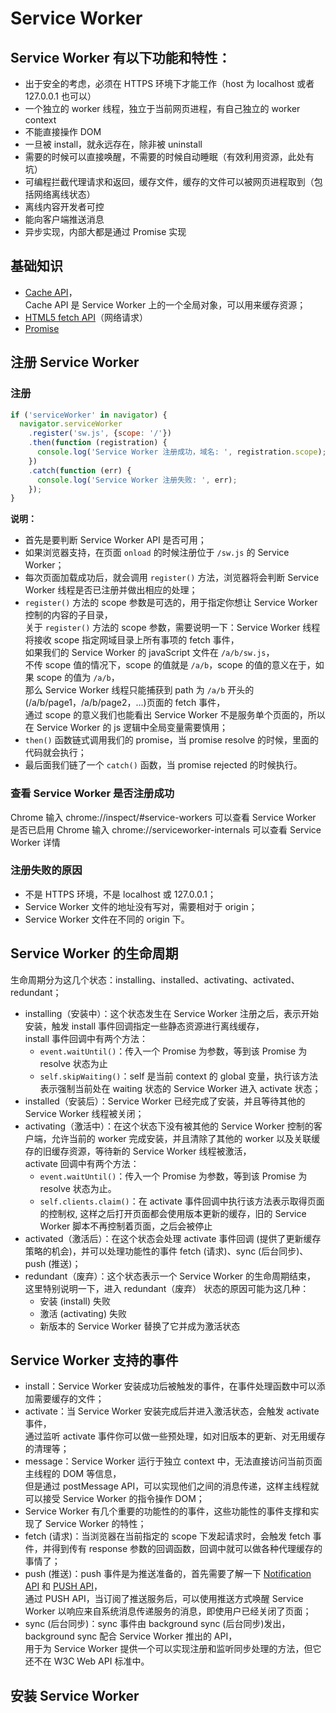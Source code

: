 # Service Worker

## Service Worker 有以下功能和特性：

- 出于安全的考虑，必须在 HTTPS 环境下才能工作（host 为 localhost 或者 127.0.0.1 也可以）
- 一个独立的 worker 线程，独立于当前网页进程，有自己独立的 worker context
- 不能直接操作 DOM
- 一旦被 install，就永远存在，除非被 uninstall
- 需要的时候可以直接唤醒，不需要的时候自动睡眠（有效利用资源，此处有坑）
- 可编程拦截代理请求和返回，缓存文件，缓存的文件可以被网页进程取到（包括网络离线状态）
- 离线内容开发者可控
- 能向客户端推送消息
- 异步实现，内部大都是通过 Promise 实现


## 基础知识

- [Cache API](https://developer.mozilla.org/zh-CN/docs/Web/API/Cache)，\
Cache API 是 Service Worker 上的一个全局对象，可以用来缓存资源；
- [HTML5 fetch API](https://developer.mozilla.org/zh-CN/docs/Web/API/Fetch_API)（网络请求）
- [Promise](https://developer.mozilla.org/zh-CN/docs/Web/javaScript/Reference/Global_Objects/Promise)


## 注册 Service Worker

### 注册

``` javascript
if ('serviceWorker' in navigator) {
  navigator.serviceWorker
    .register('sw.js', {scope: '/'})
    .then(function (registration) {
      console.log('Service Worker 注册成功，域名: ', registration.scope);
    })
    .catch(function (err) {
      console.log('Service Worker 注册失败: ', err);
    });
}
```

**说明：**

- 首先是要判断 Service Worker API 是否可用；
- 如果浏览器支持，在页面 `onload` 的时候注册位于 `/sw.js` 的 Service Worker；
- 每次页面加载成功后，就会调用 `register()` 方法，浏览器将会判断 Service Worker 线程是否已注册并做出相应的处理；
- `register()` 方法的 scope 参数是可选的，用于指定你想让 Service Worker 控制的内容的子目录，\
关于 `register()` 方法的 scope 参数，需要说明一下：Service Worker 线程将接收 scope 指定网域目录上所有事项的 fetch 事件，\
如果我们的 Service Worker 的 javaScript 文件在 `/a/b/sw.js`，\
不传 scope 值的情况下，scope 的值就是 `/a/b`，scope 的值的意义在于，如果 scope 的值为 `/a/b`，\
那么 Service Worker 线程只能捕获到 path 为 `/a/b` 开头的(/a/b/page1，/a/b/page2，...)页面的 fetch 事件，\
通过 scope 的意义我们也能看出 Service Worker 不是服务单个页面的，所以在 Service Worker 的 js 逻辑中全局变量需要慎用；
- `then()` 函数链式调用我们的 promise，当 promise resolve 的时候，里面的代码就会执行；
- 最后面我们链了一个 `catch()` 函数，当 promise rejected 的时候执行。

### 查看 Service Worker 是否注册成功

Chrome 输入 chrome://inspect/#service-workers 可以查看 Service Worker 是否已启用
Chrome 输入 chrome://serviceworker-internals 可以查看 Service Worker 详情

### 注册失败的原因

- 不是 HTTPS 环境，不是 localhost 或 127.0.0.1；
- Service Worker 文件的地址没有写对，需要相对于 origin；
- Service Worker 文件在不同的 origin 下。


## Service Worker 的生命周期

生命周期分为这几个状态：installing、installed、activating、activated、redundant；

- installing（安装中）：这个状态发生在 Service Worker 注册之后，表示开始安装，触发 install 事件回调指定一些静态资源进行离线缓存，\
install 事件回调中有两个方法：
  - `event.waitUntil()`：传入一个 Promise 为参数，等到该 Promise 为 resolve 状态为止
  - `self.skipWaiting()`：self 是当前 context 的 global 变量，执行该方法表示强制当前处在 waiting 状态的 Service Worker 进入 activate 状态；
- installed（安装后）：Service Worker 已经完成了安装，并且等待其他的 Service Worker 线程被关闭；
- activating（激活中）：在这个状态下没有被其他的 Service Worker 控制的客户端，允许当前的 worker 完成安装，并且清除了其他的 worker 以及关联缓存的旧缓存资源，等待新的 Service Worker 线程被激活，\
activate 回调中有两个方法：
  - `event.waitUntil()`：传入一个 Promise 为参数，等到该 Promise 为 resolve 状态为止。
  - `self.clients.claim()`：在 activate 事件回调中执行该方法表示取得页面的控制权, 这样之后打开页面都会使用版本更新的缓存，旧的 Service Worker 脚本不再控制着页面，之后会被停止
- activated（激活后）：在这个状态会处理 activate 事件回调 (提供了更新缓存策略的机会)，并可以处理功能性的事件 fetch (请求)、sync (后台同步)、push (推送)；
- redundant（废弃）：这个状态表示一个 Service Worker 的生命周期结束，
这里特别说明一下，进入 redundant（废弃） 状态的原因可能为这几种：
  - 安装 (install) 失败
  - 激活 (activating) 失败
  - 新版本的 Service Worker 替换了它并成为激活状态


## Service Worker 支持的事件

- install：Service Worker 安装成功后被触发的事件，在事件处理函数中可以添加需要缓存的文件；
- activate：当 Service Worker 安装完成后并进入激活状态，会触发 activate 事件，\
通过监听 activate 事件你可以做一些预处理，如对旧版本的更新、对无用缓存的清理等；
- message：Service Worker 运行于独立 context 中，无法直接访问当前页面主线程的 DOM 等信息，\
但是通过 postMessage API，可以实现他们之间的消息传递，这样主线程就可以接受 Service Worker 的指令操作 DOM；
- Service Worker 有几个重要的功能性的的事件，这些功能性的事件支撑和实现了 Service Worker 的特性；
- fetch (请求)：当浏览器在当前指定的 scope 下发起请求时，会触发 fetch 事件，并得到传有 response 参数的回调函数，回调中就可以做各种代理缓存的事情了；
- push (推送)：push 事件是为推送准备的，首先需要了解一下 [Notification API](https://developer.mozilla.org/zh-CN/docs/Web/API/notification) 和 [PUSH API](https://developer.mozilla.org/zh-CN/docs/Web/API/Push_API)，\
通过 PUSH API，当订阅了推送服务后，可以使用推送方式唤醒 Service Worker 以响应来自系统消息传递服务的消息，即使用户已经关闭了页面；
- sync (后台同步)：sync 事件由 background sync (后台同步)发出，background sync 配合 Service Worker 推出的 API，\
用于为 Service Worker 提供一个可以实现注册和监听同步处理的方法，但它还不在 W3C Web API 标准中。


## 安装 Service Worker



